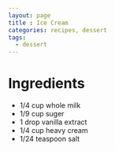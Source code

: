 ```yaml
---
layout: page
title : Ice Cream
categories: recipes, dessert
tags:
  - dessert
---
```


# Ingredients

* 1/4 cup whole milk
* 1/9 cup suger
* 1 drop vanilla extract
* 1/4 cup heavy cream
* 1/24 teaspoon salt
